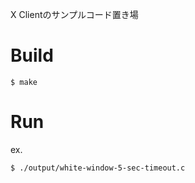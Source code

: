 X Clientのサンプルコード置き場
# Build
```
$ make
```

# Run
ex.
```
$ ./output/white-window-5-sec-timeout.c
```
